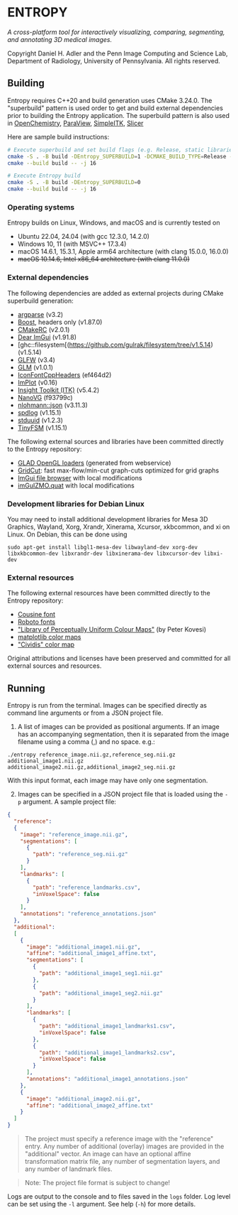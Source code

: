 # ENTROPY
*A cross-platform tool for interactively visualizing, comparing, segmenting, and annotating 3D medical images.*

Copyright Daniel H. Adler and the Penn Image Computing and Science Lab, Department of Radiology, University of Pennsylvania.
All rights reserved.

## Building
Entropy requires C++20 and build generation uses CMake 3.24.0. The "superbuild" pattern is used order to get and build external dependencies prior to building the Entropy application. The superbuild pattern is also used in [OpenChemistry](https://github.com/OpenChemistry/openchemistry), [ParaView](https://gitlab.kitware.com/paraview/common-superbuild/), [SimpleITK](https://github.com/SimpleITK/SimpleITK/tree/master/SuperBuild), [Slicer](https://github.com/Slicer/Slicer)

Here are sample build instructions:

```bash
# Execute superbuild and set build flags (e.g. Release, static libraries)
cmake -S . -B build -DEntropy_SUPERBUILD=1 -DCMAKE_BUILD_TYPE=Release -DBUILD_SHARED_LIBS=0
cmake --build build -- -j 16

# Execute Entropy build
cmake -S . -B build -DEntropy_SUPERBUILD=0
cmake --build build -- -j 16
```

### Operating systems
Entropy builds on Linux, Windows, and macOS and is currently tested on
* Ubuntu 22.04, 24.04 (with gcc 12.3.0, 14.2.0)
* Windows 10, 11 (with MSVC++ 17.3.4)
* macOS 14.6.1, 15.3.1, Apple arm64 architecture (with clang 15.0.0, 16.0.0)
* ~~macOS 10.14.6, Intel x86_64 architecture (with clang 11.0.0)~~

### External dependencies
The following dependencies are added as external projects during CMake superbuild generation:
* [argparse](https://github.com/p-ranav/argparse/tree/v3.2) (v3.2)
* [Boost](https://github.com/boostorg/boost/tree/boost-1.87.0), headers only (v1.87.0)
* [CMakeRC](https://github.com/vector-of-bool/cmrc/tree/2.0.1) (v2.0.1)
* [Dear ImGui](https://github.com/ocornut/imgui/tree/v1.91.8) (v1.91.8)
* [ghc::filesystem[(https://github.com/gulrak/filesystem/tree/v1.5.14) (v1.5.14)
* [GLFW](https://github.com/glfw/glfw/tree/3.4) (v3.4)
* [GLM](https://github.com/g-truc/glm/tree/1.0.1) (v1.0.1)
* [IconFontCppHeaders](https://github.com/juliettef/IconFontCppHeaders/commit/ef464d2fe5a568d30d7c88138e78d7fac7cfebc5) (ef464d2)
* [ImPlot](https://github.com/epezent/implot/tree/v0.16) (v0.16)
* [Insight Toolkit (ITK)](https://github.com/InsightSoftwareConsortium/ITK/tree/v5.4.2) (v5.4.2)
* [NanoVG](https://github.com/memononen/nanovg/commit/f93799c078fa11ed61c078c65a53914c8782c00b) (f93799c)
* [nlohmann::json](https://github.com/nlohmann/json/tree/v3.11.3) (v3.11.3)
* [spdlog](https://github.com/gabime/spdlog/tree/v1.15.1) (v1.15.1)
* [stduuid](https://github.com/mariusbancila/stduuid/tree/v1.2.3) (v1.2.3)
* [TinyFSM](https://github.com/digint/tinyfsm/tree/v0.3.3) (v1.15.1)

The following external sources and libraries have been committed directly to the Entropy repository:
* [GLAD OpenGL loaders](https://github.com/Dav1dde/glad.git) (generated from webservice)
* [GridCut]((https://gridcut.com)): fast max-flow/min-cut graph-cuts optimized for grid graphs 
* [ImGui file browser](https://github.com/AirGuanZ/imgui-filebrowser) with local modifications
* [imGuIZMO.quat](https://github.com/AirGuanZ/imgui-filebrowser) with local modifications

### Development libraries for Debian Linux
You may need to install additional development libraries for Mesa 3D Graphics, Wayland, Xorg, Xrandr, Xinerama, Xcursor, xkbcommon, and xi on Linux. On Debian, this can be done using

`sudo apt-get install libgl1-mesa-dev libwayland-dev xorg-dev libxkbcommon-dev libxrandr-dev libxinerama-dev libxcursor-dev libxi-dev`

### External resources
The following external resources have been committed directly to the Entropy repository:

* [Cousine font](https://fonts.google.com/specimen/Cousine)
* [Roboto fonts](https://fonts.google.com/specimen/Roboto)
* ["Library of Perceptually Uniform Colour Maps"](https://colorcet.com) (by Peter Kovesi)
* [matplotlib color maps](https://matplotlib.org/3.1.1/gallery/color/colormap_reference.html)
* ["Cividis" color map](https://www.ncl.ucar.edu/Document/Graphics/color_table_gallery.shtml)

Original attributions and licenses have been preserved and committed for all external sources and resources.

## Running
Entropy is run from the terminal. Images can be specified directly as command line arguments or from a JSON project file.

1. A list of images can be provided as positional arguments. If an image has an accompanying segmentation, then it is separated from the image filename using a comma (,) and no space. e.g.:

`./entropy reference_image.nii.gz,reference_seg.nii.gz additional_image1.nii.gz additional_image2.nii.gz,additional_image2_seg.nii.gz`

With this input format, each image may have only one segmentation.

2. Images can be specified in a JSON project file that is loaded using the `-p` argument. A sample project file:
```json
{
  "reference":
  {
    "image": "reference_image.nii.gz",
    "segmentations": [
      {
        "path": "reference_seg.nii.gz"
      }
    ],
    "landmarks": [
      {
        "path": "reference_landmarks.csv",
        "inVoxelSpace": false
      }
    ],
    "annotations": "reference_annotations.json"
  },
  "additional":
  [
    {
      "image": "additional_image1.nii.gz",
      "affine": "additional_image1_affine.txt",
      "segmentations": [
        {
          "path": "additional_image1_seg1.nii.gz"
        },
        {
          "path": "additional_image1_seg2.nii.gz"
        }
      ],
      "landmarks": [
        {
          "path": "additional_image1_landmarks1.csv",
          "inVoxelSpace": false
        },
        {
          "path": "additional_image1_landmarks2.csv",
          "inVoxelSpace": false
        }
      ],
      "annotations": "additional_image1_annotations.json"
    },
    {
      "image": "additional_image2.nii.gz",
      "affine": "additional_image2_affine.txt"
    }
  ]
}
```

> The project must specify a reference image with the "reference" entry. Any number of additional (overlay) images are provided in the "additional" vector. An image can have an optional affine transformation matrix file, any number of segmentation layers, and any number of landmark files.

> Note: The project file format is subject to change!

Logs are output to the console and to files saved in the `logs` folder. Log level can be set using the `-l` argument. See help (`-h`) for more details.
